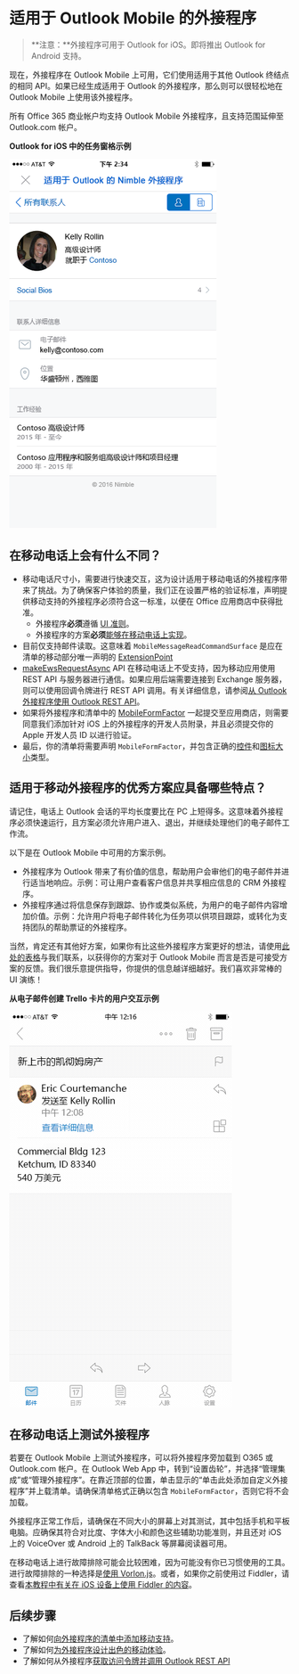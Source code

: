 # <a name="add-ins-for-outlook-mobile"></a>适用于 Outlook Mobile 的外接程序 

> **注意：**外接程序可用于 Outlook for iOS。即将推出 Outlook for Android 支持。

现在，外接程序在 Outlook Mobile 上可用，它们使用适用于其他 Outlook 终结点的相同 API。如果已经生成适用于 Outlook 的外接程序，那么则可以很轻松地在 Outlook Mobile 上使用该外接程序。

所有 Office 365 商业帐户均支持 Outlook Mobile 外接程序，且支持范围延伸至 Outlook.com 帐户。

**Outlook for iOS 中的任务窗格示例**

![Outlook for iOS 中任务窗格的屏幕截图](../../images/outlook-mobile-addin-taskpane.png)

## <a name="whats-different-on-mobile"></a>在移动电话上会有什么不同？ 

- 移动电话尺寸小，需要进行快速交互，这为设计适用于移动电话的外接程序带来了挑战。为了确保客户体验的质量，我们正在设置严格的验证标准，声明提供移动支持的外接程序必须符合这一标准，以便在 Office 应用商店中获得批准。
    - 外接程序**必须**遵循 [UI 准则](./outlook-addin-design.md)。
    - 外接程序的方案**必须**[能够在移动电话上实现](#what-makes-a-good-scenario-for-mobile-add-ins)。
- 目前仅支持邮件读取。这意味着 `MobileMessageReadCommandSurface` 是应在清单的移动部分唯一声明的 [ExtensionPoint](../../reference/manifest/extensionpoint.md)
- [makeEwsRequestAsync](../../reference/outlook/Office.context.mailbox.md) API 在移动电话上不受支持，因为移动应用使用 REST API 与服务器进行通信。如果应用后端需要连接到 Exchange 服务器，则可以使用回调令牌进行 REST API 调用。有关详细信息，请参阅[从 Outlook 外接程序使用 Outlook REST API](./use-rest-api.md)。
- 如果将外接程序和清单中的 [MobileFormFactor](../../reference/manifest/mobileformfactor.md) 一起提交至应用商店，则需要同意我们添加针对 iOS 上的外接程序的开发人员附录，并且必须提交你的 Apple 开发人员 ID 以进行验证。
- 最后，你的清单将需要声明 `MobileFormFactor`，并包含正确的[控件](../../reference/manifest/control.md)和[图标大小](../../reference/manifest/icon.md)类型。

## <a name="what-makes-a-good-scenario-for-mobile-add-ins"></a>适用于移动外接程序的优秀方案应具备哪些特点？

请记住，电话上 Outlook 会话的平均长度要比在 PC 上短得多。这意味着外接程序必须快速运行，且方案必须允许用户进入、退出，并继续处理他们的电子邮件工作流。

以下是在 Outlook Mobile 中可用的方案示例。

- 外接程序为 Outlook 带来了有价值的信息，帮助用户会审他们的电子邮件并进行适当地响应。示例：可让用户查看客户信息并共享相应信息的 CRM 外接程序。
- 外接程序通过将信息保存到跟踪、协作或类似系统，为用户的电子邮件内容增加价值。示例：允许用户将电子邮件转化为任务项以供项目跟踪，或转化为支持团队的帮助票证的外接程序。

当然，肯定还有其他好方案，如果你有比这些外接程序方案更好的想法，请使用[此处的表格](https://aka.ms/outlookmobileaddin)与我们联系，以获得你的方案对于 Outlook Mobile 而言是否是可接受方案的反馈。我们很乐意提供指导，你提供的信息越详细越好。我们喜欢非常棒的 UI 演练！

**从电子邮件创建 Trello 卡片的用户交互示例**

![动态 GIF 显示用户与 Outlook Mobile 外接程序的交互](../../images/outlook-mobile-addin-example.gif)

## <a name="testing-your-add-ins-on-mobile"></a>在移动电话上测试外接程序

若要在 Outlook Mobile 上测试外接程序，可以将外接程序旁加载到 O365 或 Outlook.com 帐户。在 Outlook Web App 中，转到“设置齿轮”，并选择“管理集成”或“管理外接程序”。在靠近顶部的位置，单击显示的“单击此处添加自定义外接程序”并上载清单。请确保清单格式正确以包含 `MobileFormFactor`，否则它将不会加载。

外接程序正常工作后，请确保在不同大小的屏幕上对其测试，其中包括手机和平板电脑。应确保其符合对比度、字体大小和颜色这些辅助功能准则，并且还对 iOS 上的 VoiceOver 或 Android 上的 TalkBack 等屏幕阅读器可用。

在移动电话上进行故障排除可能会比较困难，因为可能没有你已习惯使用的工具。进行故障排除的一种选择是[使用 Vorlon.js](../testing/debug-office-add-ins-on-ipad-and-mac.md)。或者，如果你之前使用过 Fiddler，请查看[本教程中有关在 iOS 设备上使用 Fiddler 的内容](http://www.telerik.com/blogs/using-fiddler-with-apple-ios-devices)。

## <a name="next-steps"></a>后续步骤

- 了解如何[向外接程序的清单中添加移动支持](./manifests/add-mobile-support.md)。
- 了解如何[为外接程序设计出色的移动体验](./outlook-addin-design.md)。
- 了解如何从外接程序[获取访问令牌并调用 Outlook REST API](./use-rest-api.md)